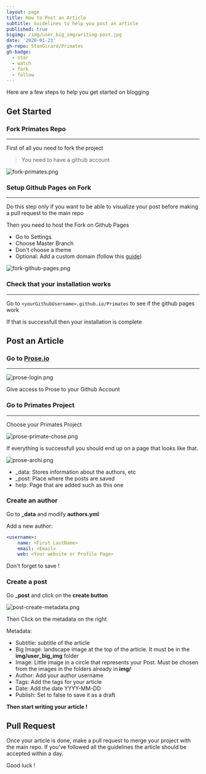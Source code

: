 ```yaml
---
layout: page
title: How to Post an Article
subtitle: Guidelines to help you post an article
published: true
bigimg: /img/user_big_img/writing-post.jpg
date: '2020-01-23'
gh-repo: StanGirard/Primates
gh-badge:
  - star
  - watch
  - fork
  - follow
---
```



Here are a few steps to help you get started on blogging

## Get Started

### Fork Primates Repo
---

First of all you need to fork the project

> You need to have a github account

![fork-primates.png]({{site.baseurl}}/img/user_upload/fork-primates.png)



### Setup Github Pages on Fork
---

Do this step only if you want to be able to visualize your post before making a pull request to the main repo

Then you need to host the Fork on Github Pages

- Go to Settings
- Choose Master Branch
- Don't choose a theme
- Optional: Add a custom domain (follow this [guide](https://help.github.com/en/github/working-with-github-pages/configuring-a-custom-domain-for-your-github-pages-site))

![fork-github-pages.png]({{site.baseurl}}/img/user_upload/fork-github-pages.png)

### Check that your installation works
---

Go to `<yourGithubUsername>.github.io/Primates` to see if the github pages work

If that is successfull then your installation is complete
  



## Post an Article


### Go to [Prose.io](http://prose.io)
---

![prose-login.png]({{site.baseurl}}/img/user_upload/prose-login.png)

Give access to Prose to your Github Account

### Go to Primates Project
---

Choose your Primates Project

![prose-primate-chose.png]({{site.baseurl}}/img/user_upload/prose-primate-chose.png)

If everything is successfull you should end up on a page that looks like that.

![prose-archi.png]({{site.baseurl}}/img/user_upload/prose-archi.png)


- _data: Stores information about the authors, etc
- _post: Place where the posts are saved
- help: Page that are added such as this one

### Create an author

Go to **_data** and modify **authors.yml**

Add a new author:

```YAML
<username>:
    name: <First LastName>
    email: <Email>
    web: <Your website or Profile Page>
```

Don't forget to save !

### Create a post

Go **_post** and click on the **create button**

![post-create-metadata.png]({{site.baseurl}}/img/user_upload/post-create-metadata.png)

Then Click on the metadata on the right

Metadata:
- Subtitle: subtitle of the article
- Big Image: landscape image at the top of the article. It must be in the **img/user_big_img** folder
- Image: Little image in a circle that represents your Post. Must be chosen from the images in the folders already in **img/**
- Author: Add your author username
- Tags: Add the tags for your article
- Date: Add the date YYYY-MM-DD
- Publish: Set to false to save it as a draft

**Then start writing your article !**

## Pull Request

Once your article is done, make a pull request to merge your project with the main repo.
If you've followed all the guidelines the article should be accepted within a day.

Good luck ! 

